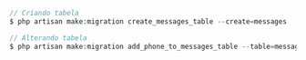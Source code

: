 ```php
// Criando tabela
$ php artisan make:migration create_messages_table --create=messages

// Alterando tabela
$ php artisan make:migration add_phone_to_messages_table --table=messages
```
<!--stackedit_data:
eyJoaXN0b3J5IjpbLTE0ODAwODE2ODYsMjEzODcwNjM3Nl19
-->